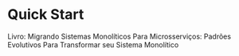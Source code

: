 # Quick Start

Livro: Migrando Sistemas Monolíticos Para Microsserviços: Padrões Evolutivos Para Transformar seu Sistema Monolítico

